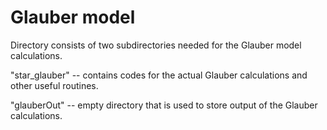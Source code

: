 # Glauber model

Directory consists of two subdirectories needed for the Glauber model
calculations.

"star_glauber" -- contains codes for the actual Glauber calculations and other
useful routines.

"glauberOut" --  empty directory that is used to store output of the Glauber calculations.

